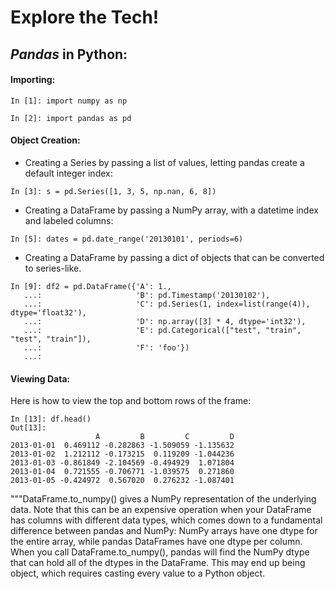 # Explore the Tech! 

## _Pandas_ in Python:

#### Importing:
```
In [1]: import numpy as np

In [2]: import pandas as pd
```

#### Object Creation:
* Creating a Series by passing a list of values, letting pandas create a default integer index:
```
In [3]: s = pd.Series([1, 3, 5, np.nan, 6, 8])
```

* Creating a DataFrame by passing a NumPy array, with a datetime index and labeled columns:
```
In [5]: dates = pd.date_range('20130101', periods=6)
```

* Creating a DataFrame by passing a dict of objects that can be converted to series-like.
```
In [9]: df2 = pd.DataFrame({'A': 1.,
   ...:                     'B': pd.Timestamp('20130102'),
   ...:                     'C': pd.Series(1, index=list(range(4)), dtype='float32'),
   ...:                     'D': np.array([3] * 4, dtype='int32'),
   ...:                     'E': pd.Categorical(["test", "train", "test", "train"]),
   ...:                     'F': 'foo'})
   ...: 
```

#### Viewing Data:
Here is how to view the top and bottom rows of the frame:
```
In [13]: df.head()
Out[13]: 
                   A         B         C         D
2013-01-01  0.469112 -0.282863 -1.509059 -1.135632
2013-01-02  1.212112 -0.173215  0.119209 -1.044236
2013-01-03 -0.861849 -2.104569 -0.494929  1.071804
2013-01-04  0.721555 -0.706771 -1.039575  0.271860
2013-01-05 -0.424972  0.567020  0.276232 -1.087401
```
>
"""DataFrame.to_numpy() gives a NumPy representation of the underlying data.
Note that this can be an expensive operation when your DataFrame has columns with different data types, which comes down to a fundamental difference between pandas and NumPy:
NumPy arrays have one dtype for the entire array, 
while pandas DataFrames have one dtype per column. When you call DataFrame.to_numpy(), pandas will find the NumPy dtype that can hold all of the dtypes in the DataFrame. 
This may end up being object, which requires casting every value to a Python object.
